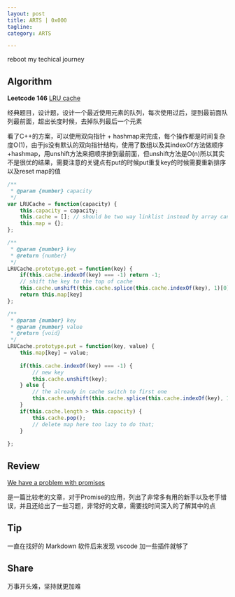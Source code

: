 ```yaml
---
layout: post
title: ARTS | 0x000
tagline: 
category: ARTS

---
```


reboot my techical journey

## Algorithm

**Leetcode 146** [LRU cache](https://leetcode.com/submissions/detail/215637983/) 

经典题目，设计题，设计一个最近使用元素的队列，每次使用过后，提到最前面队列最前面，超出长度时候，去掉队列最后一个元素

看了C++的方案，可以使用双向指针 + hashmap来完成，每个操作都是时间复杂度O(1)，由于js没有默认的双向指针结构，使用了数组以及其indexOf方法做顺序+hashmap，用unshift方法来把顺序排到最前面，但unshift方法是O(n)所以其实不是很优的结果，需要注意的关键点有put的时候put重复key的时候需要重新排序以及reset map的值

```javascript
/**
 * @param {number} capacity
 */
var LRUCache = function(capacity) {
    this.capacity = capacity;
    this.cache = []; // should be two way linklist instead by array can unshift
    this.map = {};
};

/** 
 * @param {number} key
 * @return {number}
 */
LRUCache.prototype.get = function(key) {
    if(this.cache.indexOf(key) === -1) return -1;
    // shift the key to the top of cache
    this.cache.unshift(this.cache.splice(this.cache.indexOf(key), 1)[0]);
    return this.map[key]
};

/** 
 * @param {number} key 
 * @param {number} value
 * @return {void}
 */
LRUCache.prototype.put = function(key, value) {
    this.map[key] = value;
    
    if(this.cache.indexOf(key) === -1) {
        // new key
        this.cache.unshift(key);
    } else {
        // the already in cache switch to first one 
        this.cache.unshift(this.cache.splice(this.cache.indexOf(key), 1)[0]);
    }
    if(this.cache.length > this.capacity) {
        this.cache.pop();
        // delete map here too lazy to do that;
    }
    
};
```

## Review

[We have a problem with promises](https://pouchdb.com/2015/05/18/we-have-a-problem-with-promises.html)

是一篇比较老的文章，对于Promise的应用，列出了非常多有用的新手以及老手错误，并且还给出了一些习题，非常好的文章，需要找时间深入的了解其中的点


## Tip

一直在找好的 Markdown 软件后来发现 vscode 加一些插件就够了


## Share

万事开头难，坚持就更加难